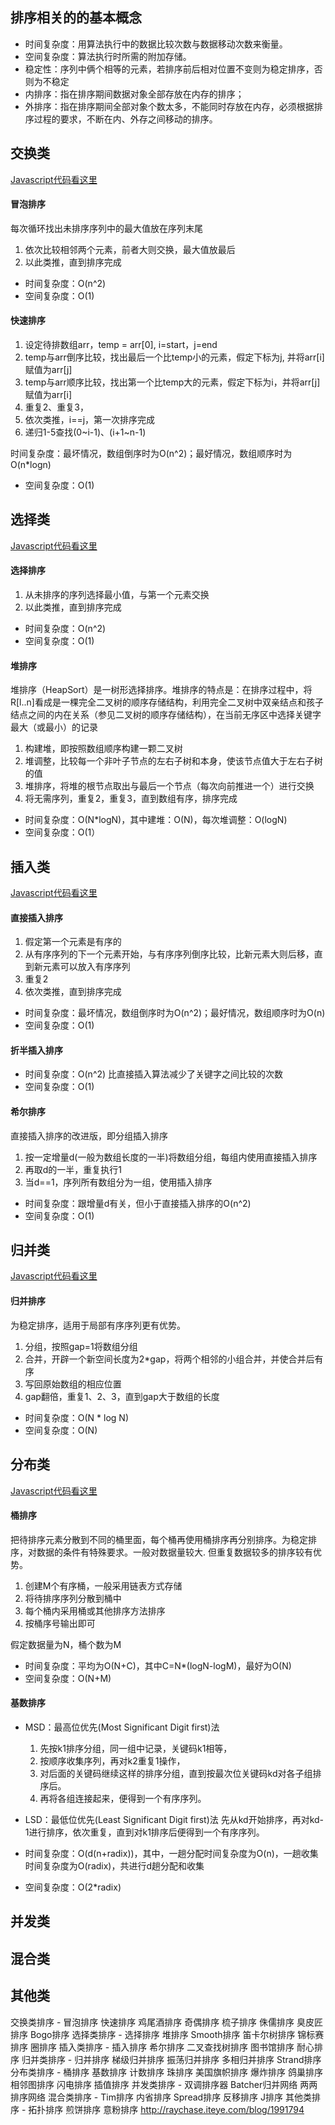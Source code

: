 
## 排序相关的的基本概念

+ 时间复杂度：用算法执行中的数据比较次数与数据移动次数来衡量。
+ 空间复杂度：算法执行时所需的附加存储。
+ 稳定性：序列中俩个相等的元素，若排序前后相对位置不变则为稳定排序，否则为不稳定
+ 内排序：指在排序期间数据对象全部存放在内存的排序；
+ 外排序：指在排序期间全部对象个数太多，不能同时存放在内存，必须根据排序过程的要求，不断在内、外存之间移动的排序。

## 交换类

[Javascript代码看这里](../code/sorts/sort_exchange.js)

#### 冒泡排序

每次循环找出未排序序列中的最大值放在序列末尾

1. 依次比较相邻两个元素，前者大则交换，最大值放最后
2. 以此类推，直到排序完成

+ 时间复杂度：O(n^2)
+ 空间复杂度：O(1)

#### 快速排序

1. 设定待排数组arr，temp = arr[0], i=start，j=end
2. temp与arr倒序比较，找出最后一个比temp小的元素，假定下标为j, 并将arr[i]赋值为arr[j]
3. temp与arr顺序比较，找出第一个比temp大的元素，假定下标为i，并将arr[j]赋值为arr[i]
4. 重复2、重复3，
5. 依次类推，i==j，第一次排序完成
6. 递归1-5查找(0~i-1)、(i+1~n-1)

时间复杂度：最坏情况，数组倒序时为O(n^2)；最好情况，数组顺序时为O(n*logn)
+ 空间复杂度：O(1)

## 选择类

[Javascript代码看这里](../code/sorts/sort_select.js)

#### 选择排序

1. 从未排序的序列选择最小值，与第一个元素交换
2. 以此类推，直到排序完成

+ 时间复杂度：O(n^2)
+ 空间复杂度：O(1)

#### 堆排序

堆排序（HeapSort）是一树形选择排序。堆排序的特点是：在排序过程中，将R[l..n]看成是一棵完全二叉树的顺序存储结构，利用完全二叉树中双亲结点和孩子结点之间的内在关系（参见二叉树的顺序存储结构），在当前无序区中选择关键字最大（或最小）的记录

1. 构建堆，即按照数组顺序构建一颗二叉树
2. 堆调整，比较每一个非叶子节点的左右子树和本身，使该节点值大于左右子树的值
3. 堆排序，将堆的根节点取出与最后一个节点（每次向前推进一个）进行交换
4. 将无需序列，重复2，重复3，直到数组有序，排序完成

+ 时间复杂度：O(N*logN)，其中建堆：O(N)，每次堆调整：O(logN)
+ 空间复杂度：O(1）

## 插入类

[Javascript代码看这里](../code/sorts/sort_insert.js)

#### 直接插入排序

1. 假定第一个元素是有序的
2. 从有序序列的下一个元素开始，与有序序列倒序比较，比新元素大则后移，直到新元素可以放入有序序列
3. 重复2
4. 依次类推，直到排序完成

+ 时间复杂度：最坏情况，数组倒序时为O(n^2)；最好情况，数组顺序时为O(n)
+ 空间复杂度：O(1)

#### 折半插入排序



+ 时间复杂度：O(n^2) 比直接插入算法减少了关键字之间比较的次数
+ 空间复杂度：O(1)

#### 希尔排序
直接插入排序的改进版，即分组插入排序

1. 按一定增量d(一般为数组长度的一半)将数组分组，每组内使用直接插入排序
2. 再取d的一半，重复执行1
3. 当d==1，序列所有数组分为一组，使用插入排序

+ 时间复杂度：跟增量d有关，但小于直接插入排序的O(n^2)
+ 空间复杂度：O(1)

## 归并类

[Javascript代码看这里](../code/sorts/sort_merge.js)

#### 归并排序

为稳定排序，适用于局部有序序列更有优势。

1. 分组，按照gap=1将数组分组
2. 合并，开辟一个新空间长度为2*gap，将两个相邻的小组合并，并使合并后有序
3. 写回原始数组的相应位置
4. gap翻倍，重复1、2、3，直到gap大于数组的长度

+ 时间复杂度：O(N * log N) 
+ 空间复杂度：O(N)

## 分布类

[Javascript代码看这里](../code/sorts/sort_distribute.js)

#### 桶排序

把待排序元素分散到不同的桶里面，每个桶再使用桶排序再分别排序。为稳定排序，对数据的条件有特殊要求。一般对数据量较大. 但重复数据较多的排序较有优势。

1. 创建M个有序桶，一般采用链表方式存储
2. 将待排序序列分散到桶中
3. 每个桶内采用桶或其他排序方法排序
4. 按桶序号输出即可

假定数据量为N，桶个数为M
+ 时间复杂度：平均为O(N+C)，其中C=N*(logN-logM)，最好为O(N)
+ 空间复杂度：O(N+M)

#### 基数排序

+ MSD：最高位优先(Most Significant Digit first)法
    1. 先按k1排序分组，同一组中记录，关键码k1相等，
    2. 按顺序收集序列，再对k2重复1操作，
    3. 对后面的关键码继续这样的排序分组，直到按最次位关键码kd对各子组排序后。
    4. 再将各组连接起来，便得到一个有序序列。
+ LSD：最低位优先(Least Significant Digit first)法
    先从kd开始排序，再对kd-1进行排序，依次重复，直到对k1排序后便得到一个有序序列。

+ 时间复杂度：O(d(n+radix))，其中，一趟分配时间复杂度为O(n)，一趟收集时间复杂度为O(radix)，共进行d趟分配和收集
+ 空间复杂度：O(2*radix)

## 并发类

## 混合类

## 其他类


交换类排序 - 冒泡排序 快速排序 鸡尾酒排序 奇偶排序 梳子排序 侏儒排序 臭皮匠排序 Bogo排序
选择类排序 - 选择排序 堆排序 Smooth排序 笛卡尔树排序 锦标赛排序 圈排序
插入类排序 - 插入排序 希尔排序 二叉查找树排序 图书馆排序 耐心排序
归并类排序 - 归并排序 梯级归并排序 振荡归并排序 多相归并排序 Strand排序
分布类排序 - 桶排序 基数排序 计数排序 珠排序 美国旗帜排序 爆炸排序 鸽巢排序 相邻图排序 闪电排序 插值排序
并发类排序 - 双调排序器 Batcher归并网络 两两排序网络
混合类排序 - Tim排序 内省排序 Spread排序 反移排序 J排序
其他类排序 - 拓扑排序 煎饼排序 意粉排序
http://raychase.iteye.com/blog/1991794
